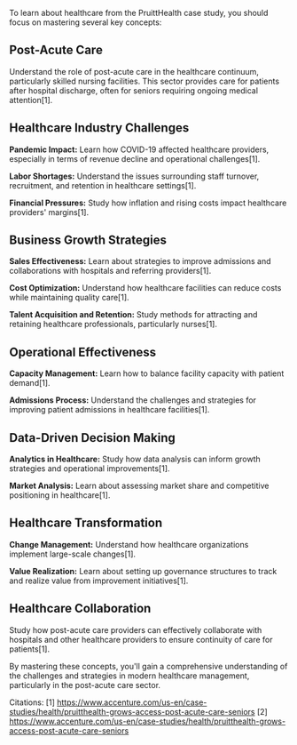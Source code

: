 To learn about healthcare from the PruittHealth case study, you should focus on mastering several key concepts:

## Post-Acute Care
Understand the role of post-acute care in the healthcare continuum, particularly skilled nursing facilities. This sector provides care for patients after hospital discharge, often for seniors requiring ongoing medical attention[1].

## Healthcare Industry Challenges
**Pandemic Impact:** Learn how COVID-19 affected healthcare providers, especially in terms of revenue decline and operational challenges[1].

**Labor Shortages:** Understand the issues surrounding staff turnover, recruitment, and retention in healthcare settings[1].

**Financial Pressures:** Study how inflation and rising costs impact healthcare providers' margins[1].

## Business Growth Strategies
**Sales Effectiveness:** Learn about strategies to improve admissions and collaborations with hospitals and referring providers[1].

**Cost Optimization:** Understand how healthcare facilities can reduce costs while maintaining quality care[1].

**Talent Acquisition and Retention:** Study methods for attracting and retaining healthcare professionals, particularly nurses[1].

## Operational Effectiveness
**Capacity Management:** Learn how to balance facility capacity with patient demand[1].

**Admissions Process:** Understand the challenges and strategies for improving patient admissions in healthcare facilities[1].

## Data-Driven Decision Making
**Analytics in Healthcare:** Study how data analysis can inform growth strategies and operational improvements[1].

**Market Analysis:** Learn about assessing market share and competitive positioning in healthcare[1].

## Healthcare Transformation
**Change Management:** Understand how healthcare organizations implement large-scale changes[1].

**Value Realization:** Learn about setting up governance structures to track and realize value from improvement initiatives[1].

## Healthcare Collaboration
Study how post-acute care providers can effectively collaborate with hospitals and other healthcare providers to ensure continuity of care for patients[1].

By mastering these concepts, you'll gain a comprehensive understanding of the challenges and strategies in modern healthcare management, particularly in the post-acute care sector.

Citations:
[1] https://www.accenture.com/us-en/case-studies/health/pruitthealth-grows-access-post-acute-care-seniors
[2] https://www.accenture.com/us-en/case-studies/health/pruitthealth-grows-access-post-acute-care-seniors
